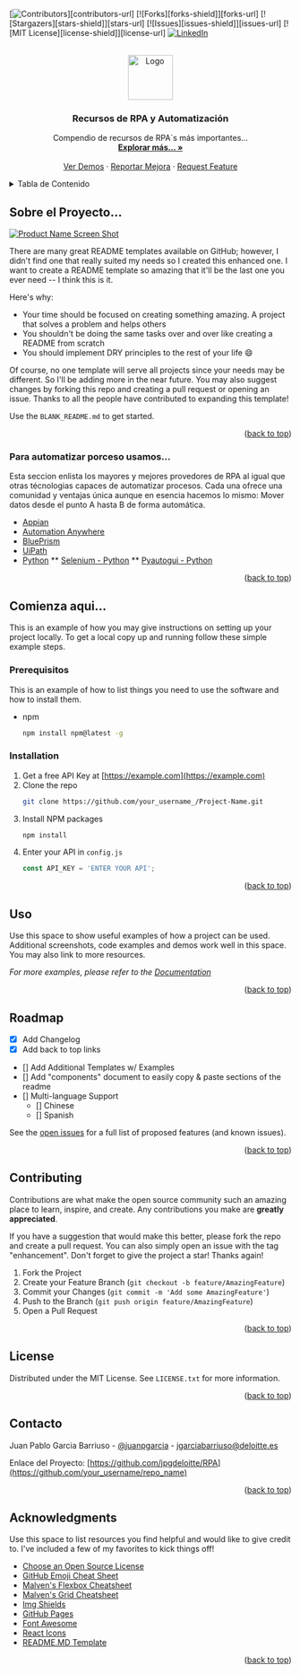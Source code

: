 <div id="top"></div>
<!--
*** Gracias por revisar este README.MD. Si tienes alguna sugerencias,
*** que haga este repositorio mejor, porfavor, hacer un fork y un pull request a este Repo
*** No se olviden de darle una estrella a este repo.
-->



<!-- PROJECT SHIELDS -->
<!--
*** I'm using markdown "reference style" links for readability.
*** Reference links are enclosed in brackets [ ] instead of parentheses ( ).
*** See the bottom of this document for the declaration of the reference variables
*** for contributors-url, forks-url, etc. This is an optional, concise syntax you may use.
*** https://www.markdownguide.org/basic-syntax/#reference-style-links
-->
[![Contributors][contributors-shield]][contributors-url]
[![Forks][forks-shield]][forks-url]
[![Stargazers][stars-shield]][stars-url]
[![Issues][issues-shield]][issues-url]
[![MIT License][license-shield]][license-url]
[![LinkedIn][linkedin-shield]][linkedin-url]



<!-- PROJECT LOGO -->
<br />
<div align="center">
  <a href="https://github.com/othneildrew/Best-README-Template">
    <img src="images/logo.png" alt="Logo" width="80" height="80">
  </a>

  <h3 align="center">Recursos de RPA y Automatización</h3>

  <p align="center">
    Compendio de recursos de RPA´s más importantes...
    <br />
    <a href="https://github.com/jpgbmr"><strong>Explorar más... »</strong></a>
    <br />
    <br />
    <a href="https://github.com/othneildrew/Best-README-Template">Ver Demos</a>
    ·
    <a href="https://github.com/jpgdeloitte/RPA/issues">Reportar Mejora</a>
    ·
    <a href="https://github.com/jpgdeloitte/RPA/issues">Request Feature</a>
  </p>
</div>



<!-- TABLA DE CONTENIDO -->
<details>
  <summary>Tabla de Contenido</summary>
  <ol>
    <li>
      <a href="#about-the-project">Acerca de este proyecto....</a>
      <ul>
        <li><a href="#built-with">Contruido con</a></li>
      </ul>
    </li>
    <li>
      <a href="#getting-started">Comienza aqui!</a>
      <ul>
        <li><a href="#prerequisites">Prerequisitos</a></li>
        <li><a href="#installation">Instalación</a></li>
      </ul>
    </li>
    <li><a href="#usage">Uso</a></li>
    <li><a href="#roadmap">Roadmap</a></li>
    <li><a href="#contributing">Contribuidores</a></li>
    <li><a href="#license">Licencia</a></li>
    <li><a href="#contact">Contacto</a></li>
    <li><a href="#acknowledgments">Acknowledgments</a></li>
  </ol>
</details>



<!-- ABOUT THE PROJECT -->
## Sobre el Proyecto...

[![Product Name Screen Shot][product-screenshot]](https://example.com)

There are many great README templates available on GitHub; however, I didn't find one that really suited my needs so I created this enhanced one. I want to create a README template so amazing that it'll be the last one you ever need -- I think this is it.

Here's why:
* Your time should be focused on creating something amazing. A project that solves a problem and helps others
* You shouldn't be doing the same tasks over and over like creating a README from scratch
* You should implement DRY principles to the rest of your life :smile:

Of course, no one template will serve all projects since your needs may be different. So I'll be adding more in the near future. You may also suggest changes by forking this repo and creating a pull request or opening an issue. Thanks to all the people have contributed to expanding this template!

Use the `BLANK_README.md` to get started.

<p align="right">(<a href="#top">back to top</a>)</p>



### Para automatizar porceso usamos...

Esta seccion enlista los mayores y mejores provedores de RPA al igual que otras técnologias capaces de automatizar procesos. Cada una ofrece una comunidad y ventajas única aunque en esencia hacemos lo mismo: Mover datos desde el punto A hasta B de forma automática.

* [Appian](https://angular.io/)
* [Automation Anywhere](https://nextjs.org/)
* [BluePrism](https://reactjs.org/)
* [UiPath](https://vuejs.org/)
* [Python](https://jquery.com)
** [Selenium - Python](https://jquery.com)
** [Pyautogui - Python](https://jquery.com)

<p align="right">(<a href="#top">back to top</a>)</p>


<!-- GETTING STARTED -->
## Comienza aqui...

This is an example of how you may give instructions on setting up your project locally.
To get a local copy up and running follow these simple example steps.

### Prerequisitos

This is an example of how to list things you need to use the software and how to install them.
* npm
  ```sh
  npm install npm@latest -g
  ```

### Installation

1. Get a free API Key at [https://example.com](https://example.com)
2. Clone the repo
   ```sh
   git clone https://github.com/your_username_/Project-Name.git
   ```
3. Install NPM packages
   ```sh
   npm install
   ```
4. Enter your API in `config.js`
   ```js
   const API_KEY = 'ENTER YOUR API';
   ```

<p align="right">(<a href="#top">back to top</a>)</p>



<!-- USAGE EXAMPLES -->
## Uso

Use this space to show useful examples of how a project can be used. Additional screenshots, code examples and demos work well in this space. You may also link to more resources.

_For more examples, please refer to the [Documentation](https://example.com)_

<p align="right">(<a href="#top">back to top</a>)</p>



<!-- ROADMAP -->
## Roadmap

- [x] Add Changelog
- [x] Add back to top links
- [] Add Additional Templates w/ Examples
- [] Add "components" document to easily copy & paste sections of the readme
- [] Multi-language Support
    - [] Chinese
    - [] Spanish

See the [open issues](https://github.com/othneildrew/Best-README-Template/issues) for a full list of proposed features (and known issues).

<p align="right">(<a href="#top">back to top</a>)</p>



<!-- CONTRIBUTING -->
## Contributing

Contributions are what make the open source community such an amazing place to learn, inspire, and create. Any contributions you make are **greatly appreciated**.

If you have a suggestion that would make this better, please fork the repo and create a pull request. You can also simply open an issue with the tag "enhancement".
Don't forget to give the project a star! Thanks again!

1. Fork the Project
2. Create your Feature Branch (`git checkout -b feature/AmazingFeature`)
3. Commit your Changes (`git commit -m 'Add some AmazingFeature'`)
4. Push to the Branch (`git push origin feature/AmazingFeature`)
5. Open a Pull Request

<p align="right">(<a href="#top">back to top</a>)</p>



<!-- LICENSE -->
## License

Distributed under the MIT License. See `LICENSE.txt` for more information.

<p align="right">(<a href="#top">back to top</a>)</p>



<!-- CONTACT -->
## Contacto

Juan Pablo Garcia Barriuso - [@juanpgarcia](https://instagram.com/juanpgarcia) - jgarciabarriuso@deloitte.es

Enlace del Proyecto: [https://github.com/jpgdeloitte/RPA](https://github.com/your_username/repo_name)

<p align="right">(<a href="#top">back to top</a>)</p>



<!-- REFERENCIAS -->
## Acknowledgments

Use this space to list resources you find helpful and would like to give credit to. I've included a few of my favorites to kick things off!

* [Choose an Open Source License](https://choosealicense.com)
* [GitHub Emoji Cheat Sheet](https://www.webpagefx.com/tools/emoji-cheat-sheet)
* [Malven's Flexbox Cheatsheet](https://flexbox.malven.co/)
* [Malven's Grid Cheatsheet](https://grid.malven.co/)
* [Img Shields](https://shields.io)
* [GitHub Pages](https://pages.github.com)
* [Font Awesome](https://fontawesome.com)
* [React Icons](https://react-icons.github.io/react-icons/search)
* [README.MD Template](https://github.com/othneildrew/Best-README-Template)

<p align="right">(<a href="#top">back to top</a>)</p>



<!-- MARKDOWN LINKS & IMAGES -->
<!-- https://www.markdownguide.org/basic-syntax/#reference-style-links -->
[contributors-shield]: https://img.shields.io/github/contributors/othneildrew/Best-README-Template.svg?style=for-the-badge
[readmemd-contributors-url]: https://github.com/othneildrew/Best-README-Template/graphs/contributors
[readmemd-forks-shield]: https://img.shields.io/github/forks/othneildrew/Best-README-Template.svg?style=for-the-badge
[readmemd-forks-url]: https://github.com/othneildrew/Best-README-Template/network/members
[readmemd-stars-shield]: https://img.shields.io/github/stars/othneildrew/Best-README-Template.svg?style=for-the-badge
[readmemd-stars-url]: https://github.com/othneildrew/Best-README-Template/stargazers
[readmemd-issues-shield]: https://img.shields.io/github/issues/othneildrew/Best-README-Template.svg?style=for-the-badge
[readmemd-issues-url]: https://github.com/othneildrew/Best-README-Template/issues
[readmemd-license-shield]: https://img.shields.io/github/license/othneildrew/Best-README-Template.svg?style=for-the-badge
[readmemd-license-url]: https://github.com/othneildrew/Best-README-Template/blob/master/LICENSE.txt
[linkedin-shield]: https://img.shields.io/badge/-LinkedIn-black.svg?style=for-the-badge&logo=linkedin&colorB=555
[linkedin-url]: https://es.linkedin.com/in/juanpag
[product-screenshot]: images/screenshot.png
